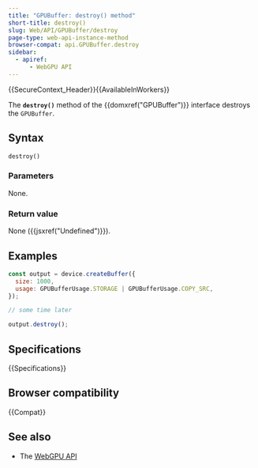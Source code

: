 ```yaml
---
title: "GPUBuffer: destroy() method"
short-title: destroy()
slug: Web/API/GPUBuffer/destroy
page-type: web-api-instance-method
browser-compat: api.GPUBuffer.destroy
sidebar:
  - apiref:
      - WebGPU API
---
```


{{SecureContext_Header}}{{AvailableInWorkers}}

The **`destroy()`** method of the
{{domxref("GPUBuffer")}} interface destroys the `GPUBuffer`.

## Syntax

```js-nolint
destroy()
```

### Parameters

None.

### Return value

None ({{jsxref("Undefined")}}).

## Examples

```js
const output = device.createBuffer({
  size: 1000,
  usage: GPUBufferUsage.STORAGE | GPUBufferUsage.COPY_SRC,
});

// some time later

output.destroy();
```

## Specifications

{{Specifications}}

## Browser compatibility

{{Compat}}

## See also

- The [WebGPU API](/en-US/docs/Web/API/WebGPU_API)
